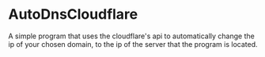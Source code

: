 # AutoDnsCloudflare
A simple program that uses the cloudflare's api to automatically change the ip of your chosen domain, to the ip of the server that the program is located.
